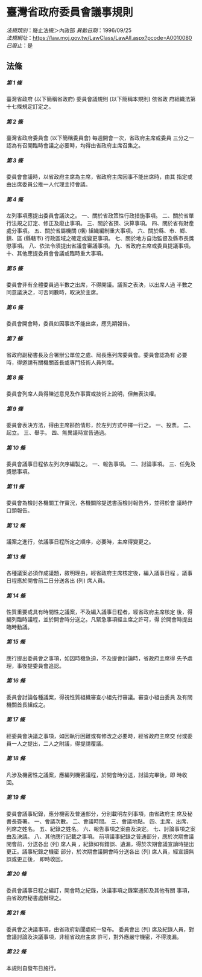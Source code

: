 # 臺灣省政府委員會議事規則

*法規類別*：廢止法規＞內政部
*異動日期*：1996/09/25  
*法規網址*：https://law.moj.gov.tw/LawClass/LawAll.aspx?pcode=A0010080
*已廢止*：是


## 法條
##### 第 1 條
臺灣省政府 (以下簡稱省政府) 委員會議規則 (以下簡稱本規則) 依省政
府組織法第十七條規定訂定之。

##### 第 2 條
臺灣省政府委員會 (以下簡稱委員會) 每週開會一次，省政府主席或委員
三分之一認為有召開臨時會議之必要時，均得由省政府主席召集之。

##### 第 3 條
委員會會議時，以省政府主席為主席，省政府主席因事不能出席時，由其
指定或由出席委員公推一人代理主持會議。

##### 第 4 條
左列事項應提出委員會議決之。
一、關於省政策性行政措施事項。
二、關於省單行法規之訂定、修正及廢止事項。
三、關於省預、決算事項。
四、關於省有財產處分事項。
五、關於省屬機關 (構) 組織編制重大事項。
六、關於縣、市、鄉、鎮、區 (縣轄市) 行政區域之確定或變更事項。
七、關於地方自治監督及縣市長獎懲事項。
八、依法令須提出省議會審議事項。
九、省政府主席或委員提議事項。
十、其他應提委員會會議或臨時重大事項。

##### 第 5 條
委員會非有全體委員過半數之出席，不得開議。議案之表決，以出席人過
半數之同意議決之，可否同數時，取決於主席。

##### 第 6 條
委員會開會時，委員如因事故不能出席，應先期報告。

##### 第 7 條
省政府副秘書長及合署辦公單位之處、局長應列席委員會。委員會認為有
必要時，得邀請有關機關首長或專門技術人員列席。

##### 第 8 條
委員會列席人員得陳述意見及作事實或技術上說明，但無表決權。

##### 第 9 條
委員會表決方法，得由主席斟酌情形，於左列方式中擇一行之。
一、投票。
二、起立。
三、舉手。
四、無異議時宣告通過。


##### 第 10 條
委員會議事日程依左列次序編製之。
一、報告事項。
二、討論事項。
三、任免及獎懲事項。


##### 第 11 條
委員會為檢討各機關工作實況，各機關除提送書面檢討報告外，並得於會
議時作口頭報告。

##### 第 12 條
議案之進行，依議事日程所定之順序，必要時，主席得變更之。

##### 第 13 條
各種議案必須作成議題，敘明理由，經省政府主席核定後，編入議事日程
。議事日程應於開會前二日分送各出 (列) 席人員。

##### 第 14 條
性質重要或具有時間性之議案，不及編入議事日程者，經省政府主席核定
後，得編列臨時議程，並於開會時分送之。凡緊急事項經主席之許可，得
於開會時提出臨時動議。

##### 第 15 條
應行提出委員會之事項，如因時機急迫，不及提會討論時，省政府主席得
先予處理，事後提委員會追認。

##### 第 16 條
委員會討論各種議案，得視性質組織審查小組先行審議。審查小組由委員
及有關機關首長組成之。

##### 第 17 條
經委員會決議之事項，如因執行困難或有修改之必要時，經省政府主席交
付或委員一人之提出，二人之附議，得提請覆議。

##### 第 18 條
凡涉及機密性之議案，應編列機密議程，於開會時分送，討論完畢後，即
時收回。

##### 第 19 條
委員會議事紀錄，應分機密及普通部分，分別載明左列事項，由省政府主
席及秘書長簽署。
一、會議次數。
二、會議時間。
三、會議地點。
四、主席、出席、列席之姓名。
五、紀錄之姓名。
六、報告事項之案由及決定。
七、討論事項之案由及決議。
八、其他應行記載之事項。
前項議事紀錄之普通部分，應於次期會議開會前，分送各出 (列) 席人員
，紀錄如有錯誤、遺漏，得於次期會議宣讀時提出更正。議事紀錄之機密
部分，於次期會議開會時分送各出 (列) 席人員，經宣讀無誤或更正後，
即時收回。


##### 第 20 條
委員會議事日程之編訂，開會時之紀錄，決議事項之錄案通知及其他有關
事項，由省政府秘書處辦理之。

##### 第 21 條
委員會之決議事項，由省政府新聞處統一發布。
委員會出 (列) 席及紀錄人員，對會議討論及決議事項，非經省政府主席
許可，對外應嚴守機密，不得洩漏。

##### 第 22 條
本規則自發布日施行。


